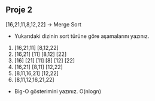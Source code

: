 ## Proje 2
[16,21,11,8,12,22] -> Merge Sort

* Yukarıdaki dizinin sort türüne göre aşamalarını yazınız.

1. [16,21,11]       [8,12,22]
2.  [16,21] [11]     [8,12] [22]
3. [16] [21]  [11] [8]  [12] [22]
4.  [16,21]    [8,11]   [12,22]
5. [8,11,16,21]   [12,22]
6.  [8,11,12,16,21,22]

* Big-O gösterimini yazınız.
O(nlogn)
